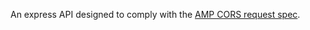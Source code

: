 

An express API designed to comply with the [AMP CORS request spec](https://github.com/ampproject/amphtml/blob/master/spec/amp-cors-requests.md).
